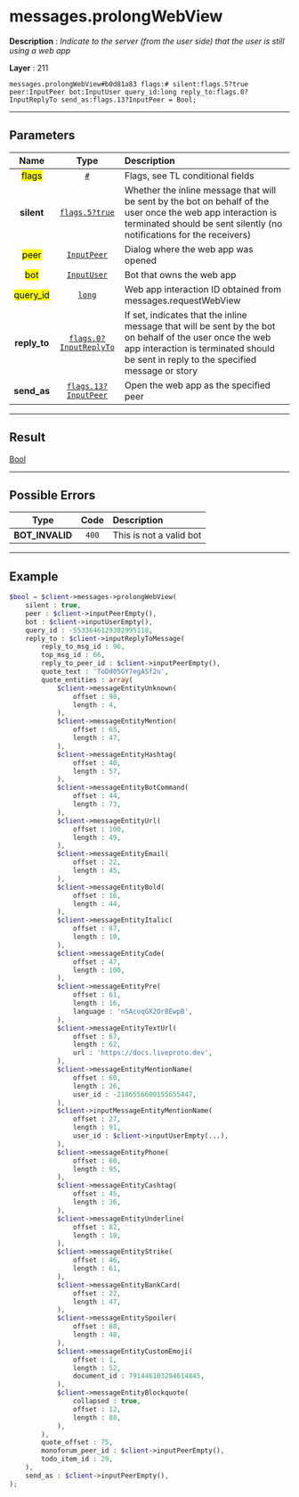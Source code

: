 # messages.prolongWebView

**Description** : *Indicate to the server \(from the user side\) that the user is still using a web app*

**Layer** : 211

```tl
messages.prolongWebView#b0d81a83 flags:# silent:flags.5?true peer:InputPeer bot:InputUser query_id:long reply_to:flags.0?InputReplyTo send_as:flags.13?InputPeer = Bool;
```

---

## Parameters

| Name | Type | Description |
| :---: | :---: | :--- |
| <mark>flags</mark> | [`#`](type/#) | Flags, see TL conditional fields |
| **silent** | [`flags.5?true`](type/true) | Whether the inline message that will be sent by the bot on behalf of the user once the web app interaction is terminated should be sent silently (no notifications for the receivers) |
| <mark>peer</mark> | [`InputPeer`](type/InputPeer) | Dialog where the web app was opened |
| <mark>bot</mark> | [`InputUser`](type/InputUser) | Bot that owns the web app |
| <mark>query_id</mark> | [`long`](type/long) | Web app interaction ID obtained from messages.requestWebView |
| **reply_to** | [`flags.0?InputReplyTo`](type/InputReplyTo) | If set, indicates that the inline message that will be sent by the bot on behalf of the user once the web app interaction is terminated should be sent in reply to the specified message or story |
| **send_as** | [`flags.13?InputPeer`](type/InputPeer) | Open the web app as the specified peer |

---

## Result

[Bool](type/Bool)

---

## Possible Errors

| Type | Code | Description |
| :---: | :---: | :--- |
| **BOT_INVALID** | `400` | This is not a valid bot |

---

## Example

```php
$bool = $client->messages->prolongWebView(
	silent : true,
	peer : $client->inputPeerEmpty(),
	bot : $client->inputUserEmpty(),
	query_id : -5533646129302995118,
	reply_to : $client->inputReplyToMessage(
		reply_to_msg_id : 96,
		top_msg_id : 66,
		reply_to_peer_id : $client->inputPeerEmpty(),
		quote_text : 'ToDd05GY7egASf2u',
		quote_entities : array(
			$client->messageEntityUnknown(
				offset : 98,
				length : 4,
			),
			$client->messageEntityMention(
				offset : 65,
				length : 47,
			),
			$client->messageEntityHashtag(
				offset : 40,
				length : 57,
			),
			$client->messageEntityBotCommand(
				offset : 44,
				length : 73,
			),
			$client->messageEntityUrl(
				offset : 100,
				length : 49,
			),
			$client->messageEntityEmail(
				offset : 22,
				length : 45,
			),
			$client->messageEntityBold(
				offset : 16,
				length : 44,
			),
			$client->messageEntityItalic(
				offset : 87,
				length : 10,
			),
			$client->messageEntityCode(
				offset : 47,
				length : 100,
			),
			$client->messageEntityPre(
				offset : 61,
				length : 16,
				language : 'nSAcoqGX2Or8EwpB',
			),
			$client->messageEntityTextUrl(
				offset : 67,
				length : 62,
				url : 'https://docs.liveproto.dev',
			),
			$client->messageEntityMentionName(
				offset : 60,
				length : 26,
				user_id : -2186556600155655447,
			),
			$client->inputMessageEntityMentionName(
				offset : 27,
				length : 91,
				user_id : $client->inputUserEmpty(...),
			),
			$client->messageEntityPhone(
				offset : 60,
				length : 95,
			),
			$client->messageEntityCashtag(
				offset : 45,
				length : 36,
			),
			$client->messageEntityUnderline(
				offset : 82,
				length : 18,
			),
			$client->messageEntityStrike(
				offset : 46,
				length : 61,
			),
			$client->messageEntityBankCard(
				offset : 22,
				length : 47,
			),
			$client->messageEntitySpoiler(
				offset : 88,
				length : 48,
			),
			$client->messageEntityCustomEmoji(
				offset : 1,
				length : 52,
				document_id : 791446103284614845,
			),
			$client->messageEntityBlockquote(
				collapsed : true,
				offset : 12,
				length : 88,
			),
		),
		quote_offset : 75,
		monoforum_peer_id : $client->inputPeerEmpty(),
		todo_item_id : 29,
	),
	send_as : $client->inputPeerEmpty(),
);
```